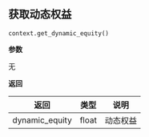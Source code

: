 ## 获取动态权益<div id='get_dynamic_equity'></div>

`context.get_dynamic_equity()`

**参数**

无

**返回**

| 返回           | 类型  | 说明     |
| -------------- | ----- | -------- |
| dynamic_equity | float | 动态权益 |

## 